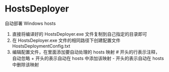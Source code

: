 # HostsDeployer
 自动部署 Windows hosts

 1. 直接将编译好的 HostsDeployer.exe 文件复制到自己指定的目录即可
 2. 在 HostsDeployer.exe 文件的相同路径下创建配置文件 HostsDeploymentConfig.txt
 3. 编辑配置文件，在里面添加要自动处理的 hosts 映射
    \# 开头的行表示注释，自动忽略
    \+ 开头的表示自动在 hosts 中添加该映射
    \- 开头的表示自动在 hosts 中删除该映射
